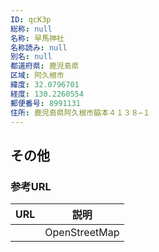 ```yaml
---
ID: qcK3p
総称: null
名称: 早馬神社
名称読み: null
別名: null
都道府県: 鹿児島県
区域: 阿久根市
緯度: 32.0796701
経度: 130.2260554
郵便番号: 8991131
住所: 鹿児島県阿久根市脇本４１３８−１
---
```


## その他

### 参考URL

| URL | 説明          |
| --- | ------------- |
|     | OpenStreetMap |
